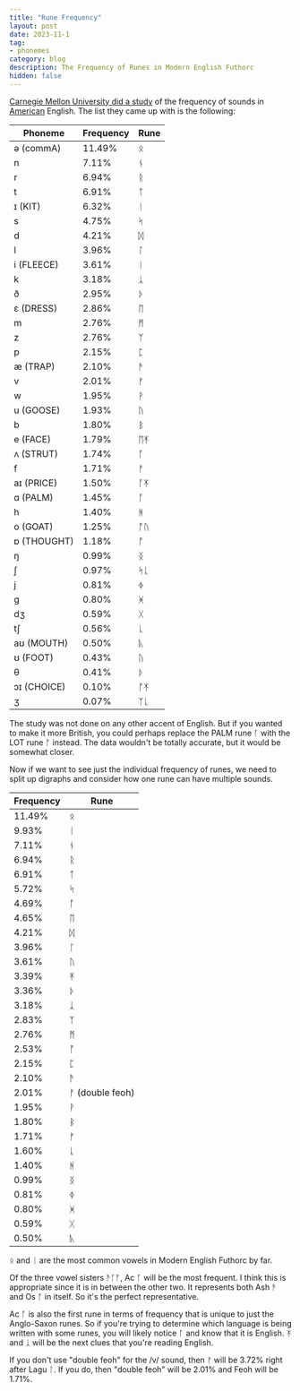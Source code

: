 ```yaml
---
title: "Rune Frequency"
layout: post
date: 2023-11-1
tag:
- phonemes
category: blog
description: The Frequency of Runes in Modern English Futhorc
hidden: false
---
```


[Carnegie Mellon University did a study](https://thelanguagenerds.com/2019/most-common-sounds-in-spoken-english/) of the frequency of sounds in [American](https://en.wikipedia.org/wiki/General_American_English) English. The list they came up with is the following:


| Phoneme     | Frequency | Rune |
| ----------- | --------- | ---- |
| ə (commA)   | 11.49% | ᛟ |
| n           | 7.11%  | ᚾ |
| r           | 6.94%  | ᚱ |
| t           | 6.91%  | ᛏ |
| ɪ (KIT)     | 6.32%  | ᛁ |
| s           | 4.75%  | ᛋ |
| d           | 4.21%  | ᛞ |
| l           | 3.96%  | ᛚ |
| i (FLEECE)  | 3.61%  | ᛁ |
| k           | 3.18%  | ᛣ |
| ð           | 2.95%  | ᚦ |
| ɛ (DRESS)   | 2.86%  | ᛖ |
| m           | 2.76%  | ᛗ |
| z           | 2.76%  | ᛉ |
| p           | 2.15%  | ᛈ |
| æ (TRAP)    | 2.10%  | ᚫ |
| v           | 2.01%  | ᚠ |
| w           | 1.95%  | ᚹ |
| u (GOOSE)   | 1.93%  | ᚢ |
| b           | 1.80%  | ᛒ |
| e (FACE)    | 1.79%  | ᛖᛡ |
| ʌ (STRUT)   | 1.74%  | ᚪ |
| f           | 1.71%  | ᚠ |
| aɪ (PRICE)  | 1.50%  | ᚪᛡ |
| ɑ (PALM)    | 1.45%  | ᚪ |
| h           | 1.40%  | ᚻ |
| o (GOAT)    | 1.25%  | ᚩᚢ |
| ɒ (THOUGHT) | 1.18%  | ᚩ |
| ŋ           | 0.99%  | ᛝ |
| ʃ           | 0.97%  | ᛋᚳ |
| j           | 0.81%  | ᛄ |
| g           | 0.80%  | ᚸ |
| dʒ          | 0.59%  | ᚷ |
| tʃ          | 0.56%  | ᚳ |
| aʊ (MOUTH)  | 0.50%  | ᚣ |
| ʊ (FOOT)    | 0.43%  | ᚢ |
| θ           | 0.41%  | ᚦ |
| ɔɪ (CHOICE) | 0.10%  | ᚩᛡ |
| ʒ           | 0.07%  | ᛉᚳ |

The study was not done on any other accent of English. But if you wanted to make it more British, you could perhaps replace the PALM rune ᚪ with the LOT rune ᚩ instead. The data wouldn't be totally accurate, but it would be somewhat closer.

Now if we want to see just the individual frequency of runes, we need to split up digraphs and consider how one rune can have multiple sounds.

| Frequency | Rune |
| --------- | ---- |
| 11.49% | ᛟ |
| 9.93%  | ᛁ |
| 7.11%  | ᚾ |
| 6.94%  | ᚱ |
| 6.91%  | ᛏ |
| 5.72%  | ᛋ |
| 4.69%  | ᚪ |
| 4.65%  | ᛖ |
| 4.21%  | ᛞ |
| 3.96%  | ᛚ |
| 3.61%  | ᚢ |
| 3.39%  | ᛡ |
| 3.36%  | ᚦ |
| 3.18%  | ᛣ |
| 2.83%  | ᛉ |
| 2.76%  | ᛗ |
| 2.53%  | ᚩ |
| 2.15%  | ᛈ |
| 2.10%  | ᚫ |
| 2.01%  | ᚠ (double feoh) |
| 1.95%  | ᚹ |
| 1.80%  | ᛒ |
| 1.71%  | ᚠ |
| 1.60%  | ᚳ |
| 1.40%  | ᚻ |
| 0.99%  | ᛝ |
| 0.81%  | ᛄ |
| 0.80%  | ᚸ |
| 0.59%  | ᚷ |
| 0.50%  | ᚣ |

ᛟ and ᛁ are the most common vowels in Modern English Futhorc by far. 

Of the three vowel sisters ᚫᚪᚩ, Ac ᚪ will be the most frequent. I think this is appropriate since it is in between the other two. It represents both Ash ᚫ and Os ᚩ in itself. So it's the perfect representative. 

Ac ᚪ is also the first rune in terms of frequency that is unique to just the Anglo-Saxon runes. So if you're trying to determine which language is being written with some runes, you will likely notice ᚪ and know that it is English. ᛡ and ᛣ will be the next clues that you're reading English.

If you don't use "double feoh" for the /v/ sound, then ᚠ will be 3.72% right after Lagu ᛚ. If you do, then "double feoh" will be 2.01% and Feoh will be 1.71%.
